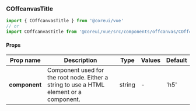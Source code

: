 ### COffcanvasTitle

```jsx
import { COffcanvasTitle } from '@coreui/vue'
// or
import COffcanvasTitle from '@coreui/vue/src/components/offcanvas/COffcanvasTitle'
```

#### Props

| Prop name     | Description                                                                             | Type   | Values | Default |
| ------------- | --------------------------------------------------------------------------------------- | ------ | ------ | ------- |
| **component** | Component used for the root node. Either a string to use a HTML element or a component. | string | -      | 'h5'    |
